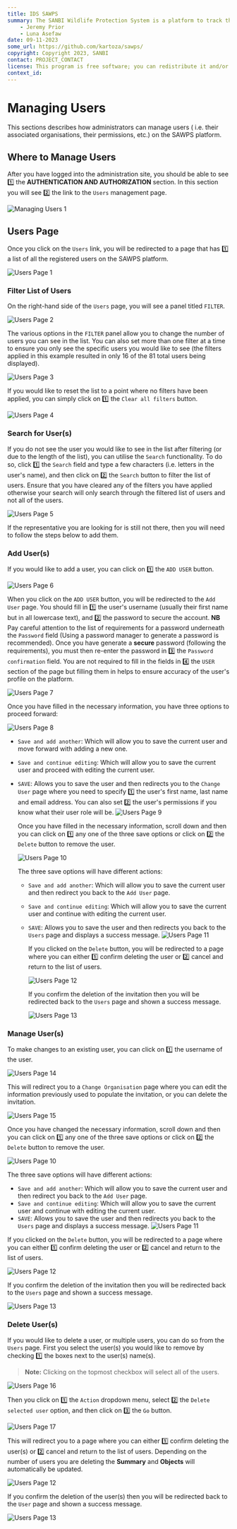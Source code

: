 ```yaml
---
title: IDS SAWPS
summary: The SANBI Wildlife Protection System is a platform to track the population levels of endangered wildlife.
    - Jeremy Prior
    - Luna Asefaw
date: 09-11-2023
some_url: https://github.com/kartoza/sawps/
copyright: Copyright 2023, SANBI
contact: PROJECT_CONTACT
license: This program is free software; you can redistribute it and/or modify it under the terms of the GNU Affero General Public License as published by the Free Software Foundation; either version 3 of the License, or (at your option) any later version.
context_id: 
---
```


# Managing Users

This sections describes how administrators can manage users ( i.e. their associated organisations, their permissions, etc.) on the SAWPS platform.

## Where to Manage Users

After you have logged into the administration site, you should be able to see 1️⃣ the **AUTHENTICATION AND AUTHORIZATION** section. In this section you will see 2️⃣ the link to the `Users` management page.

![Managing Users 1](./img/manage-users-1.png)

## Users Page

Once you click on the `Users` link, you will be redirected to a page that has 1️⃣ a list of all the registered users on the SAWPS platform.

![Users Page 1](./img/users-page-1.png)

### Filter List of Users

On the right-hand side of the `Users` page, you will see a panel titled `FILTER`.

![Users Page 2](./img/users-page-2.png)

The various options in the `FILTER` panel allow you to change the number of users you can see in the list. You can also set more than one filter at a time to ensure you only see the specific users you would like to see (the filters applied in this example resulted in only 16 of the 81 total users being displayed).

![Users Page 3](./img/users-page-3.png)

If you would like to reset the list to a point where no filters have been applied, you can simply click on 1️⃣ the `Clear all filters` button.

![Users Page 4](./img/users-page-4.png)

### Search for User(s)

If you do not see the user you would like to see in the list after filtering (or due to the length of the list), you can utilise the `Search` functionality. To do so, click 1️⃣ the `Search` field and type a few characters (i.e. letters in the user's name), and then click on 2️⃣ the `Search` button to filter the list of users. Ensure that you have cleared any of the filters you have applied otherwise your search will only search through the filtered list of users and not all of the users.

![Users Page 5](./img/users-page-5.png)

If the representative you are looking for is still not there, then you will need to follow the steps below to add them.

### Add User(s)

If you would like to add a user, you can click on 1️⃣ the `ADD USER` button.

![Users Page 6](./img/users-page-6.png)

When you click on the `ADD USER` button, you will be redirected to the `Add User` page. You should fill in 1️⃣ the user's username (usually their first name but in all lowercase text), and 2️⃣ the password to secure the account. **NB** Pay careful attention to the list of requirements for a password underneath the `Password` field (Using a password manager to generate a password is recommended). Once you have generate a **secure** password (following the requirements), you must then re-enter the password in 3️⃣ the `Password confirmation` field. You are not required to fill in the fields in 4️⃣ the `USER` section of the page but filling them in helps to ensure accuracy of the user's profile on the platform.

![Users Page 7](./img/users-page-7.png)

Once you have filled in the necessary information, you have three options to proceed forward:

![Users Page 8](./img/users-page-8.png)

- `Save and add another`: Which will allow you to save the current user and move forward with adding a new one.
- `Save and continue editing`: Which will allow you to save the current user and proceed with editing the current user.
- `SAVE`: Allows you to save the user and then redirects you to the `Change User` page where you need to specify 1️⃣ the user's first name, last name and email address. You can also set 2️⃣ the user's permissions if you know what their user role will be.
    ![Users Page 9](./img/users-page-9.png)

    Once you have filled in the necessary information, scroll down and then you can click on 1️⃣ any one of the three save options or click on 2️⃣ the `Delete` button to remove the user.

    ![Users Page 10](./img/users-page-10.png)

    The three save options will have different actions:

  - `Save and add another`: Which will allow you to save the current user and then redirect you back to the `Add User` page.
  - `Save and continue editing`: Which will allow you to save the current user and continue with editing the current user.
  - `SAVE`: Allows you to save the user and then redirects you back to the `Users` page and displays a success message.
        ![Users Page 11](./img/users-page-11.png)

    If you clicked on the `Delete` button, you will be redirected to a page where you can either 1️⃣ confirm deleting the user or 2️⃣ cancel and return to the list of users.

    ![Users Page 12](./img/users-page-12.png)

    If you confirm the deletion of the invitation then you will be redirected back to the `Users` page and shown a success message.

    ![Users Page 13](./img/users-page-13.png)

### Manage User(s)

To make changes to an existing user, you can click on 1️⃣ the username of the user.

![Users Page 14](./img/users-page-14.png)

This will redirect you to a `Change Organisation` page where you can edit the information previously used to populate the invitation, or you can delete the invitation.

![Users Page 15](./img/users-page-15.png)

Once you have changed the necessary information, scroll down and then you can click on 1️⃣ any one of the three save options or click on 2️⃣ the `Delete` button to remove the user.

![Users Page 10](./img/users-page-10.png)

The three save options will have different actions:

- `Save and add another`: Which will allow you to save the current user and then redirect you back to the `Add User` page.
- `Save and continue editing`: Which will allow you to save the current user and continue with editing the current user.
- `SAVE`: Allows you to save the user and then redirects you back to the `Users` page and displays a success message.
    ![Users Page 11](./img/users-page-11.png)

If you clicked on the `Delete` button, you will be redirected to a page where you can either 1️⃣ confirm deleting the user or 2️⃣ cancel and return to the list of users.

![Users Page 12](./img/users-page-12.png)

If you confirm the deletion of the invitation then you will be redirected back to the `Users` page and shown a success message.

![Users Page 13](./img/users-page-13.png)

### Delete User(s)

If you would like to delete a user, or multiple users, you can do so from the `Users` page. First you select the user(s) you would like to remove by checking 1️⃣ the boxes next to the user(s) name(s).

> **Note:** Clicking on the topmost checkbox will select all of the users.

![Users Page 16](./img/users-page-16.png)

Then you click on 1️⃣ the `Action` dropdown menu, select 2️⃣ the `Delete selected user` option, and then click on 3️⃣ the `Go` button.

![Users Page 17](./img/users-page-17.png)

This will redirect you to a page where you can either 1️⃣ confirm deleting the user(s) or 2️⃣ cancel and return to the list of users. Depending on the number of users you are deleting the **Summary** and **Objects** will automatically be updated.

![Users Page 12](./img/users-page-12.png)

If you confirm the deletion of the user(s) then you will be redirected back to the `User` page and shown a success message.

![Users Page 13](./img/users-page-13.png)
